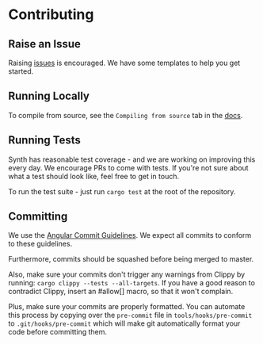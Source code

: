 # Contributing

## Raise an Issue

Raising [issues](https://github.com/getsynth/synth/issues) is encouraged. We have some templates to help you get started.

## Running Locally

To compile from source, see the `Compiling from source` tab in the [docs](https://www.getsynth.com/docs/getting_started/installation).

## Running Tests

Synth has reasonable test coverage - and we are working on improving this 
every day. We encourage PRs to come with tests. If you're not sure about 
what a test should look like, feel free to get in touch.

To run the test suite - just run `cargo test` at the root of the repository.

## Committing

We use the [Angular Commit Guidelines](https://github.com/angular/angular/blob/master/CONTRIBUTING.md#commit). We expect all commits to conform to these guidelines.

Furthermore, commits should be squashed before being merged to master.

Also, make sure your commits don't trigger any warnings from Clippy by running: `cargo clippy --tests --all-targets`. If you have a good reason to contradict Clippy, insert an #allow[] macro, so that it won't complain.

Plus, make sure your commits are properly formatted. You can automate this 
process by copying over the `pre-commit` file in `tools/hooks/pre-commit` to `.git/hooks/pre-commit` which will make git automatically format your code before committing them.
